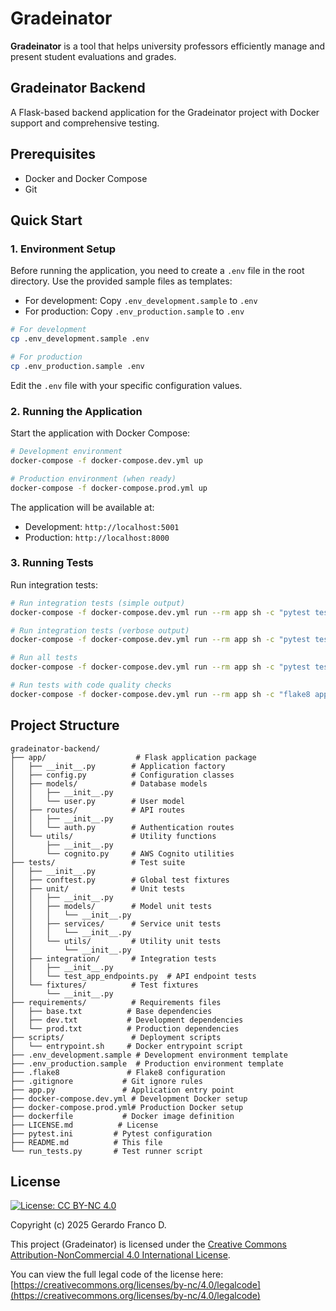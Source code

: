 # Gradeinator
**Gradeinator** is a tool that helps university professors efficiently manage and present student evaluations and grades.

## Gradeinator Backend

A Flask-based backend application for the Gradeinator project with Docker support and comprehensive testing.

## Prerequisites

- Docker and Docker Compose
- Git

## Quick Start

### 1. Environment Setup

Before running the application, you need to create a `.env` file in the root directory. Use the provided sample files as templates:

- For development: Copy `.env_development.sample` to `.env`
- For production: Copy `.env_production.sample` to `.env`

```bash
# For development
cp .env_development.sample .env

# For production  
cp .env_production.sample .env
```

Edit the `.env` file with your specific configuration values.

### 2. Running the Application

Start the application with Docker Compose:

```bash
# Development environment
docker-compose -f docker-compose.dev.yml up

# Production environment (when ready)
docker-compose -f docker-compose.prod.yml up
```

The application will be available at:
- Development: `http://localhost:5001`
- Production: `http://localhost:8000`

### 3. Running Tests

Run integration tests:

```bash
# Run integration tests (simple output)
docker-compose -f docker-compose.dev.yml run --rm app sh -c "pytest tests/integration/"

# Run integration tests (verbose output)
docker-compose -f docker-compose.dev.yml run --rm app sh -c "pytest tests/integration/ -v"

# Run all tests
docker-compose -f docker-compose.dev.yml run --rm app sh -c "pytest tests/ -v"

# Run tests with code quality checks
docker-compose -f docker-compose.dev.yml run --rm app sh -c "flake8 app/ tests/ && pytest tests/ -v"
```

## Project Structure
```
gradeinator-backend/
├── app/                    # Flask application package
│   ├── __init__.py        # Application factory
│   ├── config.py          # Configuration classes
│   ├── models/            # Database models
│   │   ├── __init__.py
│   │   └── user.py        # User model
│   ├── routes/            # API routes
│   │   ├── __init__.py
│   │   └── auth.py        # Authentication routes
│   └── utils/             # Utility functions
│       ├── __init__.py
│       └── cognito.py     # AWS Cognito utilities
├── tests/                 # Test suite
│   ├── __init__.py
│   ├── conftest.py        # Global test fixtures
│   ├── unit/              # Unit tests
│   │   ├── __init__.py
│   │   ├── models/        # Model unit tests
│   │   │   └── __init__.py
│   │   ├── services/      # Service unit tests
│   │   │   └── __init__.py
│   │   └── utils/         # Utility unit tests
│   │       └── __init__.py
│   ├── integration/       # Integration tests
│   │   ├── __init__.py
│   │   └── test_app_endpoints.py  # API endpoint tests
│   └── fixtures/          # Test fixtures
│       └── __init__.py
├── requirements/          # Requirements files
│   ├── base.txt          # Base dependencies
│   ├── dev.txt           # Development dependencies
│   └── prod.txt          # Production dependencies
├── scripts/               # Deployment scripts
│   └── entrypoint.sh     # Docker entrypoint script
├── .env_development.sample # Development environment template
├── .env_production.sample  # Production environment template
├── .flake8               # Flake8 configuration
├── .gitignore           # Git ignore rules
├── app.py               # Application entry point
├── docker-compose.dev.yml # Development Docker setup
├── docker-compose.prod.yml# Production Docker setup
├── dockerfile           # Docker image definition
├── LICENSE.md          # License
├── pytest.ini         # Pytest configuration
├── README.md          # This file
└── run_tests.py       # Test runner script
```

## License
[![License: CC BY-NC 4.0](https://licensebuttons.net/l/by-nc/4.0/80x15.png)](https://creativecommons.org/licenses/by-nc/4.0/)

Copyright (c) 2025 Gerardo Franco D. 

This project (Gradeinator) is licensed under the
[Creative Commons Attribution-NonCommercial 4.0 International License](https://creativecommons.org/licenses/by-nc/4.0/).

You can view the full legal code of the license here:
[https://creativecommons.org/licenses/by-nc/4.0/legalcode](https://creativecommons.org/licenses/by-nc/4.0/legalcode)
